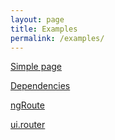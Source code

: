 ```yaml
---
layout: page
title: Examples
permalink: /examples/
---
```


[Simple page](/ng-bar/examples/sample.html)

[Dependencies](/ng-bar/examples/dependencies.html)

[ngRoute](/ng-bar/examples/routes.html)

[ui.router](/ng-bar/examples/ui-router.html)